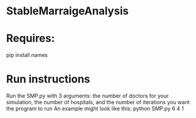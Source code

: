 # StableMarraigeAnalysis

# Requires:
pip install names

# Run instructions
Run the SMP.py with 3 arguments:
  the number of doctors for your simulation,
  the number of hospitals,
  and the number of iterations you want the program to run
An example might look like this:
python SMP.py 6 4 1
